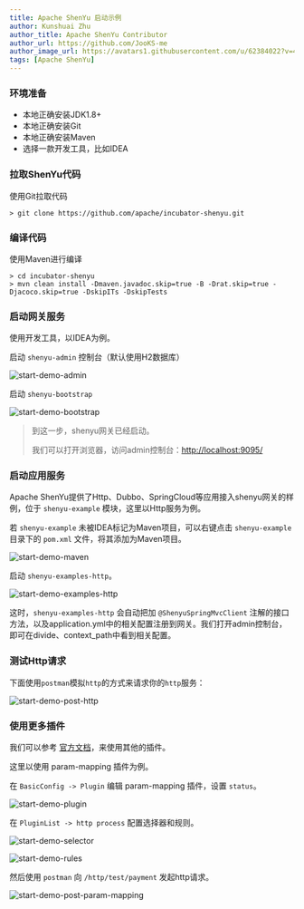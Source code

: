 ```yaml
---
title: Apache ShenYu 启动示例
author: Kunshuai Zhu
author_title: Apache ShenYu Contributor
author_url: https://github.com/JooKS-me
author_image_url: https://avatars1.githubusercontent.com/u/62384022?v=4
tags: [Apache ShenYu]
---
```


### 环境准备

- 本地正确安装JDK1.8+
- 本地正确安装Git
- 本地正确安装Maven
- 选择一款开发工具，比如IDEA

### 拉取ShenYu代码

使用Git拉取代码

```shell
> git clone https://github.com/apache/incubator-shenyu.git
```

### 编译代码

使用Maven进行编译

```shell
> cd incubator-shenyu
> mvn clean install -Dmaven.javadoc.skip=true -B -Drat.skip=true -Djacoco.skip=true -DskipITs -DskipTests
```

### 启动网关服务

使用开发工具，以IDEA为例。

启动 `shenyu-admin` 控制台（默认使用H2数据库）

![start-demo-admin](/img/activities/start-demo/start-demo-admin.png)

启动 `shenyu-bootstrap`

![start-demo-bootstrap](/img/activities/start-demo/start-demo-bootstrap.png)

> 到这一步，shenyu网关已经启动。
>
> 我们可以打开浏览器，访问admin控制台：[http://localhost:9095/](http://localhost:9095/)

### 启动应用服务

Apache ShenYu提供了Http、Dubbo、SpringCloud等应用接入shenyu网关的样例，位于 `shenyu-example` 模块，这里以Http服务为例。

若 `shenyu-example` 未被IDEA标记为Maven项目，可以右键点击 `shenyu-example` 目录下的 `pom.xml` 文件，将其添加为Maven项目。

![start-demo-maven](/img/activities/start-demo/start-demo-maven.png)

启动 `shenyu-examples-http`。

![start-demo-examples-http](/img/activities/start-demo/start-demo-examples-http.png)

这时，`shenyu-examples-http` 会自动把加 `@ShenyuSpringMvcClient` 注解的接口方法，以及application.yml中的相关配置注册到网关。我们打开admin控制台，即可在divide、context_path中看到相关配置。

### 测试Http请求

下面使用`postman`模拟`http`的方式来请求你的`http`服务：

![start-demo-post-http](/img/activities/start-demo/start-demo-post-http.png)

### 使用更多插件

我们可以参考 [官方文档](../docs/index)，来使用其他的插件。

这里以使用 param-mapping 插件为例。

在 `BasicConfig -> Plugin` 编辑 param-mapping 插件，设置 `status`。

![start-demo-plugin](/img/activities/start-demo/start-demo-plugin.png)

在 `PluginList -> http process` 配置选择器和规则。

![start-demo-selector](/img/activities/start-demo/start-demo-selector.png)

![start-demo-rules](/img/activities/start-demo/start-demo-rules.png)

然后使用 `postman` 向 `/http/test/payment` 发起http请求。

![start-demo-post-param-mapping](/img/activities/start-demo/start-demo-post-param-mapping.png)
